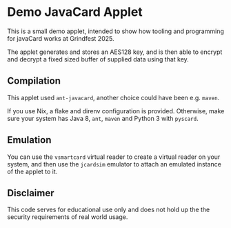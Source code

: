 # Demo JavaCard Applet

This is a small demo applet, intended to show how tooling and programming for javaCard works at Grindfest 2025.

The applet generates and stores an AES128 key, and is then able to encrypt and decrypt a fixed sized buffer of supplied data using that key.

## Compilation

This applet used `ant-javacard`, another choice could have been e.g. `maven`.

If you use Nix, a flake and direnv configuration is provided. Otherwise, make sure your system has Java 8, `ant`, `maven` and Python 3 with `pyscard`.

## Emulation

You can use the `vsmartcard` virtual reader to create a virtual reader on your system, and then use the `jcardsim` emulator to attach an emulated instance of the applet to it.

## Disclaimer

This code serves for educational use only and does not hold up the the security requirements of real world usage.
